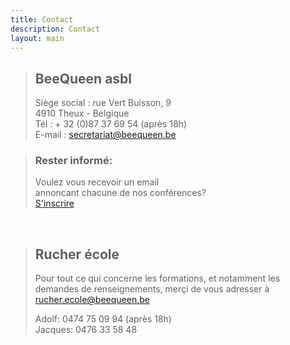 ```yaml
---
title: Contact
description: Contact
layout: main
---
```


<div class="block-group">
<div class="block gauche">
<blockquote>
<h2 id="contact">BeeQueen asbl</h2>
Siège social : rue Vert Buisson, 9<br />
4910 Theux - Belgique<br />
Tél : + 32 (0)87 37 69 54 (après 18h)<br />
E-mail : <a href="mailto:secretariat@beequeen.be">secretariat@beequeen.be</a></p>
</blockquote>
</div>
<div class="block droite">
<blockquote>
<h3 class="gris">Rester informé:</h3>
Voulez vous recevoir un email<br>
annoncant chacune de nos conférences?</br>
<a href="mailing-list">S'inscrire</a>
<blockquote>
</div>
</div>
<br>
<div class="block-group">
<div class="block gauche">
<blockquote>
<h2 id="contact">Rucher école</h2>
Pour tout ce qui concerne les formations, et notamment les demandes de renseignements, merçi de vous adresser à<br>
<a href="mailto:rucher.ecole@beequeen.be">rucher.ecole@beequeen.be</a></p>
<p>Adolf: 0474 75 09 94 (après 18h)<br>
Jacques: 0476 33 58 48<br>
</blockquote>

